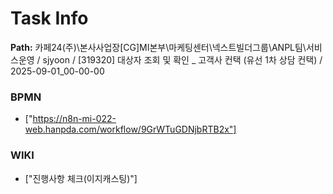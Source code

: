 # Task Info

**Path:** 카페24(주)\본사사업장\[CG]MI본부\마케팅센터\넥스트빌더그룹\ANPL팀\서비스운영 / sjyoon / [319320] 대상자 조회 및 확인 _ 고객사 컨택 (유선 1차 상담 컨택) / 2025-09-01_00-00-00

### BPMN
- ["https://n8n-mi-022-web.hanpda.com/workflow/9GrWTuGDNjbRTB2x"]

### WIKI
- ["진행사항 체크(이지캐스팅)"]

